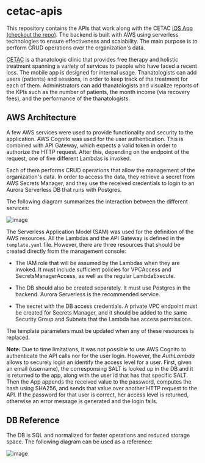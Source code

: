 # cetac-apis

This repository contains the APIs that work along with the CETAC 
[iOS App (checkout the repo)](https://github.com/CETAC-NetworkDefenders/cetac-nd-app). The backend is built with AWS 
using serverless technologies to ensure effectiveness and scalability. The main purpose is to 
perform CRUD operations over the organization's data. 

[CETAC](https://www.cetac.mx) is a thanatologic clinic that provides free therapy and holistic 
treatment spanning a variety of services to people who have faced a recent loss. The mobile app 
is designed for internal usage. Thanatologists can add users (patients) and sessions, in order 
to keep track of the treatment for each of them. Administrators can add thanatologists and 
visualize reports of the KPIs such as the number of patients, the month income (via recovery 
fees), and the performance of the thanatologists. 


## AWS Architecture

A few AWS services were used to provide functionality and security to the application. AWS 
Cognito was used for the user authentication. This is combined with API Gateway, which expects a 
valid token in order to authorize the HTTP request. After this, depending on the endpoint of the 
request, one of five different Lambdas is invoked. 

Each of them performs CRUD operations that 
allow the management of the organization's data. In order to access the data, they retrieve 
a secret from AWS Secrets Manager, and they use the received credentials to login to an Aurora 
Serverless DB that runs with Postgres. 

The following diagram summarizes the interaction between the different services: 

![image](https://drive.google.com/uc?export=view&id=1EKWjHDulDn1Yv5j1lzqcyBS3wDuq6OVL)

The Serverless Application Model (SAM) was used for the definition of the AWS resources. All the 
Lambdas and the API Gateway is defined in the `template.yaml` file. However, there are three 
resources that should be created directly from the management console: 

- The IAM role that will be assumed by the Lambdas when they are invoked. It must include 
  sufficient policies for VPCAccess and SecretsManagerAccess, as well as the regular LambdaExecute.
    
- The DB should also be created separately. It must use Postgres in the backend. Aurora 
  Serverless is the recommended service. 
  
- The secret with the DB access credentials. A private VPC endpoint must be created for Secrets 
  Manager, and it should be added to the same Security Group and Subnets that the Lambda has 
  access permissions. 
  
The template parameters must be updated when any of these resources is replaced. 

**Note:** Due to time limitations, it was not possible to use AWS Cognito to authenticate the API calls
nor for the user login. However, the *AuthLambda* allows to securely login an identify the access level 
for a user. First, given an email (username), the corresponsing SALT is looked up in the DB and it is
returned to the app, along with the user id that has that specific SALT. Then the App appends the received
value to the password, computes the hash using SHA256, and sends that value over another HTTP request to the
API. If the password for that user is correct, her access level is returned, otherwise an error message is
generated and the login fails. 

## DB Reference

The DB is SQL and normalized for faster operations and reduced storage space. The following 
diagram can be used as a reference: 

![image](https://drive.google.com/uc?export=view&id=1VFndloMM5CZigqAHsiWsIse9BP_dfr2O)






